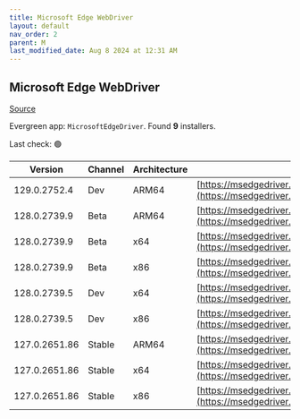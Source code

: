 ```yaml
---
title: Microsoft Edge WebDriver
layout: default
nav_order: 2
parent: M
last_modified_date: Aug 8 2024 at 12:31 AM
---
```


## Microsoft Edge WebDriver

[Source](https://www.microsoft.com/edge)

Evergreen app: `MicrosoftEdgeDriver`. Found **9** installers.

Last check: 🟢

| Version       | Channel | Architecture | URI                                                                                                                                            |
| ------------- | ------- | ------------ | ---------------------------------------------------------------------------------------------------------------------------------------------- |
| 129.0.2752.4  | Dev     | ARM64        | [https://msedgedriver.azureedge.net/129.0.2752.4/edgedriver_arm64.zip](https://msedgedriver.azureedge.net/129.0.2752.4/edgedriver_arm64.zip)   |
| 128.0.2739.9  | Beta    | ARM64        | [https://msedgedriver.azureedge.net/128.0.2739.9/edgedriver_arm64.zip](https://msedgedriver.azureedge.net/128.0.2739.9/edgedriver_arm64.zip)   |
| 128.0.2739.9  | Beta    | x64          | [https://msedgedriver.azureedge.net/128.0.2739.9/edgedriver_win64.zip](https://msedgedriver.azureedge.net/128.0.2739.9/edgedriver_win64.zip)   |
| 128.0.2739.9  | Beta    | x86          | [https://msedgedriver.azureedge.net/128.0.2739.9/edgedriver_win32.zip](https://msedgedriver.azureedge.net/128.0.2739.9/edgedriver_win32.zip)   |
| 128.0.2739.5  | Dev     | x64          | [https://msedgedriver.azureedge.net/128.0.2739.5/edgedriver_win64.zip](https://msedgedriver.azureedge.net/128.0.2739.5/edgedriver_win64.zip)   |
| 128.0.2739.5  | Dev     | x86          | [https://msedgedriver.azureedge.net/128.0.2739.5/edgedriver_win32.zip](https://msedgedriver.azureedge.net/128.0.2739.5/edgedriver_win32.zip)   |
| 127.0.2651.86 | Stable  | ARM64        | [https://msedgedriver.azureedge.net/127.0.2651.86/edgedriver_arm64.zip](https://msedgedriver.azureedge.net/127.0.2651.86/edgedriver_arm64.zip) |
| 127.0.2651.86 | Stable  | x64          | [https://msedgedriver.azureedge.net/127.0.2651.86/edgedriver_win64.zip](https://msedgedriver.azureedge.net/127.0.2651.86/edgedriver_win64.zip) |
| 127.0.2651.86 | Stable  | x86          | [https://msedgedriver.azureedge.net/127.0.2651.86/edgedriver_win32.zip](https://msedgedriver.azureedge.net/127.0.2651.86/edgedriver_win32.zip) |
